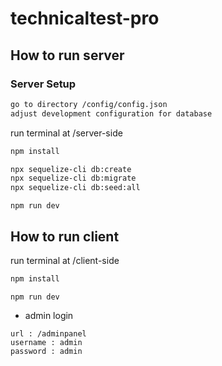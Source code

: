 # technicaltest-pro

## How to run server
### Server Setup
```sh
go to directory /config/config.json
adjust development configuration for database
```
run terminal at /server-side
```sh
npm install
```

```sh
npx sequelize-cli db:create
npx sequelize-cli db:migrate
npx sequelize-cli db:seed:all
```

```
npm run dev
```

## How to run client
run terminal at /client-side
```sh
npm install
```


```
npm run dev
```

- admin login

```
url : /adminpanel
username : admin
password : admin
```